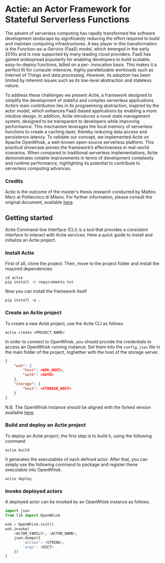 # Actie: an Actor Framework for Stateful Serverless Functions

The advent of serverless computing has rapidly transformed the software development landscape by significantly reducing the effort required to build and maintain computing infrastructures. A key player in this transformation is the Function-as-a-Service (FaaS) model, which emerged in the early 2010s and is now supported by many leading cloud providers. FaaS has gained widespread popularity for enabling developers to build scalable, easy-to-deploy functions, billed on a per- invocation basis. This makes it a perfect fit for compute-intensive, highly parallelizable workloads such as Internet of Things and data processing. However, its adoption has been limited by inherent issues such as its low-level abstraction and stateless nature.

To address these challenges we present Actie, a framework designed to simplify the development of stateful and complex serverless applications. Actie’s main contribution lies in its programming abstraction, inspired by the actor model, which enhances FaaS-based applications by enabling a more intuitive design. In addition, Actie introduces a novel state management system, designed to be transparent to developers while improving performance. This mechanism leverages the local memory of serverless functions to create a caching layer, thereby reducing data access and persistence latency. To validate our concept, we implemented Actie on Apache OpenWhisk, a well-known open-source serverless platform. This practical showcase proves the framework’s effectiveness in real-world scenarios. When compared to traditional serverless implementations, Actie demonstrates notable improvements in terms of development complexity and runtime performance, highlighting its potential to contribute to serverless computing advances.

### Credits

Actie is the outcome of the master's thesis research conducted by Matteo Merz at Politecnico di Milano. For further information, please consult the original document, available [here](https://www.politesi.polimi.it/handle/10589/215253).

## Getting started

Actie Command-line Interface (CLI) is a tool that provides a consistent interface to interact with Actie services. Here a quick guide to install and initialize an Actie project.

### Install Actie

First of all, clone the project.
Then, move to the project folder and install the required dependencies

```shell
cd actie
pip install -r requirements.txt
```

Now you can install the framework itself

```shell
pip install -e .
```

<!-- To actually run actie commands, add the script to your PATH.

```shell
export PATH="$HOME/.local/bin:$PATH"
``` -->

### Create an Actie project

To create a new Actie project, use the Actie CLI as follows

```shell
actie create <PROJECT_NAME>
```

In order to connect to OpenWhisk, you should provide the credentials to access an OpenWhisk running instance. Set them into the `config.json` file in the main folder of the project, toghether with the host of the storage server.

```json
{
    "wsk": {
        "host": <WSK_HOST>,
        "auth": <AUTH>
    },
    "storage": {
        "host": <STORAGE_HOST>
    }
}
```

N.B. The OpenWhisk instance should be aligned with the forked version available [here](https://github.com/mtt-merz/openwhisk).

### Build and deploy an Actie project

To deploy an Actie project, the first step is to build it, using the following command

```shell
actie build
```

It generates the executables of each defined actor. After that, you can simply use the following command to package and register these executable into OpenWhisk.

```shell
actie deploy
```

### Invoke deployed actors

A deployed actor can be invoked by an OpenWhisk instance as follows.

```python
import json
from lib import OpenWhisk

wsk = OpenWhisk.init()
wsk.invoke(
    <ACTOR_FAMILY>, <ACTOR_NAME>,
    json.dumps({
        'action': <STRING>,
        'args': <DICT>
    })
)
```
